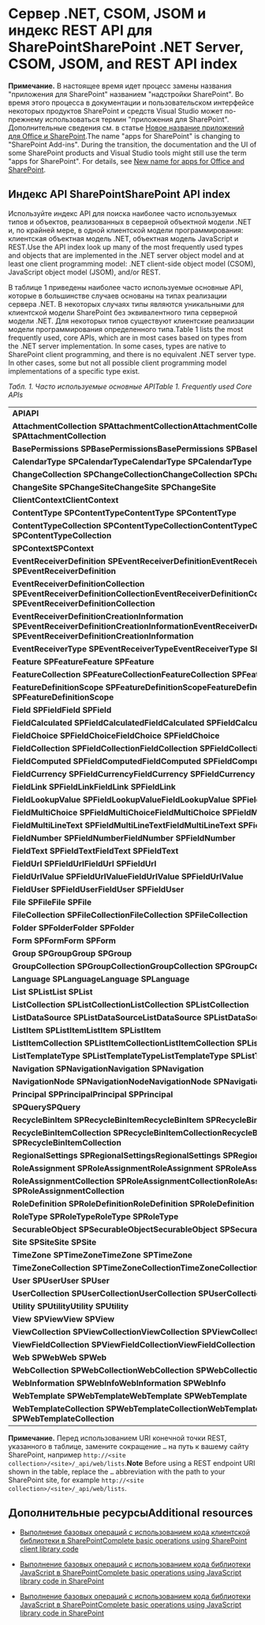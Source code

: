 
# <a name="sharepoint-net-server-csom-jsom-and-rest-api-index"></a><span data-ttu-id="93bbd-101">Сервер .NET, CSOM, JSOM и индекс REST API для SharePoint</span><span class="sxs-lookup"><span data-stu-id="93bbd-101">SharePoint .NET Server, CSOM, JSOM, and REST API index</span></span>

 

 <span data-ttu-id="93bbd-p101">**Примечание.** В настоящее время идет процесс замены названия "приложения для SharePoint" названием "надстройки SharePoint". Во время этого процесса в документации и пользовательском интерфейсе некоторых продуктов SharePoint и средств Visual Studio может по-прежнему использоваться термин "приложения для SharePoint". Дополнительные сведения см. в статье [Новое название приложений для Office и SharePoint](new-name-for-apps-for-sharepoint#bk_newname).</span><span class="sxs-lookup"><span data-stu-id="93bbd-p101">The name "apps for SharePoint" is changing to "SharePoint Add-ins". During the transition, the documentation and the UI of some SharePoint products and Visual Studio tools might still use the term "apps for SharePoint". For details, see [New name for apps for Office and SharePoint](new-name-for-apps-for-sharepoint#bk_newname).</span></span>
 


## <a name="sharepoint-api-index"></a><span data-ttu-id="93bbd-105">Индекс API SharePoint</span><span class="sxs-lookup"><span data-stu-id="93bbd-105">SharePoint API index</span></span>

<span data-ttu-id="93bbd-106">Используйте индекс API для поиска наиболее часто используемых типов и объектов, реализованных в серверной объектной модели .NET и, по крайней мере, в одной клиентской модели программирования: клиентская объектная модель .NET, объектная модель JavaScript и REST.</span><span class="sxs-lookup"><span data-stu-id="93bbd-106">Use the API index look up many of the most frequently used types and objects that are implemented in the .NET server object model and at least one client programming model: .NET client-side object model (CSOM), JavaScript object model (JSOM), and/or REST.</span></span>
 

 
<span data-ttu-id="93bbd-p102">В таблице 1 приведены наиболее часто используемые основные API, которые в большинстве случаев основаны на типах реализации сервера .NET. В некоторых случаях типы являются уникальными для клиентской модели SharePoint без эквивалентного типа серверной модели .NET. Для некоторых типов существуют клиентские реализации модели программирования определенного типа.</span><span class="sxs-lookup"><span data-stu-id="93bbd-p102">Table 1 lists the most frequently used, core APIs, which are in most cases based on types from the .NET server implementation. In some cases, types are native to SharePoint client programming, and there is no equivalent .NET server type. In other cases, some but not all possible client programming model implementations of a specific type exist.</span></span>
 

 
 <span data-ttu-id="93bbd-110">*Табл. 1. Часто используемые основные API*</span><span class="sxs-lookup"><span data-stu-id="93bbd-110">*Table 1. Frequently used Core APIs*</span></span> 
 

||||
|:-----|:-----|:-----|
|<span data-ttu-id="93bbd-111">**API**</span><span class="sxs-lookup"><span data-stu-id="93bbd-111">**API**</span></span>|<span data-ttu-id="93bbd-112">**SP.Object/Enumeration (sp.js)**</span><span class="sxs-lookup"><span data-stu-id="93bbd-112">**SP.Object/Enumeration (sp.js)**</span></span>|<span data-ttu-id="93bbd-113">**Конечная точка REST**</span><span class="sxs-lookup"><span data-stu-id="93bbd-113">**REST Endpoint**</span></span>|
|<span data-ttu-id="93bbd-114">**AttachmentCollection** **SPAttachmentCollection**</span><span class="sxs-lookup"><span data-stu-id="93bbd-114">**AttachmentCollection** **SPAttachmentCollection**</span></span>| [<span data-ttu-id="93bbd-115">SP.AttachmentCollection</span><span class="sxs-lookup"><span data-stu-id="93bbd-115">SP.AttachmentCollection</span></span>](http://msdn.microsoft.com/library/28247ba7-eeaf-e1fc-0609-fb4c39b5d53c%28Office.15%29.aspx)| `…/_api/web/lists('<list id>')/items(<item id>)/attachmentfiles`|
|<span data-ttu-id="93bbd-116">**BasePermissions** **SPBasePermissions**</span><span class="sxs-lookup"><span data-stu-id="93bbd-116">**BasePermissions** **SPBasePermissions**</span></span>| [<span data-ttu-id="93bbd-117">Объект SP.BasePermissions</span><span class="sxs-lookup"><span data-stu-id="93bbd-117">SP.BasePermissions object</span></span>](http://msdn.microsoft.com/library/40349d51-1068-08c6-8ba4-b23ee58396c4%28Office.15%29.aspx)|<span data-ttu-id="93bbd-118">Н/Д</span><span class="sxs-lookup"><span data-stu-id="93bbd-118">N/A</span></span>|
|<span data-ttu-id="93bbd-119">**CalendarType** **SPCalendarType**</span><span class="sxs-lookup"><span data-stu-id="93bbd-119">**CalendarType** **SPCalendarType**</span></span>| [<span data-ttu-id="93bbd-120">Перечисление SP.CalendarType</span><span class="sxs-lookup"><span data-stu-id="93bbd-120">SP.CalendarType enumeration</span></span>](http://msdn.microsoft.com/library/33242ef7-1300-b534-6e8e-c5df1a3df85b%28Office.15%29.aspx)|<span data-ttu-id="93bbd-121">Н/Д</span><span class="sxs-lookup"><span data-stu-id="93bbd-121">N/A</span></span>|
|<span data-ttu-id="93bbd-122">**ChangeCollection** **SPChangeCollection**</span><span class="sxs-lookup"><span data-stu-id="93bbd-122">**ChangeCollection** **SPChangeCollection**</span></span>| [<span data-ttu-id="93bbd-123">Объект SP.ChangeCollection</span><span class="sxs-lookup"><span data-stu-id="93bbd-123">SP.ChangeCollection object</span></span>](http://msdn.microsoft.com/library/528b8776-f295-77ff-5403-a3556b4f3081%28Office.15%29.aspx)| `…/_api/web/getchanges(changequery)`|
|<span data-ttu-id="93bbd-124">**ChangeSite** **SPChangeSite**</span><span class="sxs-lookup"><span data-stu-id="93bbd-124">**ChangeSite** **SPChangeSite**</span></span>| [<span data-ttu-id="93bbd-125">Перечисление SP.ChangeSite</span><span class="sxs-lookup"><span data-stu-id="93bbd-125">SP.ChangeSite enumeration</span></span>](http://msdn.microsoft.com/library/fab86803-f106-97d0-6e97-696c91f210cd%28Office.15%29.aspx)|<span data-ttu-id="93bbd-126">Н/Д</span><span class="sxs-lookup"><span data-stu-id="93bbd-126">N/A</span></span>|
|<span data-ttu-id="93bbd-127">**ClientContext**</span><span class="sxs-lookup"><span data-stu-id="93bbd-127">**ClientContext**</span></span>| [<span data-ttu-id="93bbd-128">Объект SP.ClientContext</span><span class="sxs-lookup"><span data-stu-id="93bbd-128">SP.ClientContext object</span></span>](http://msdn.microsoft.com/library/662619d3-60b9-92a8-5da7-b481c9b73c79%28Office.15%29.aspx)| `…/_api/contextinfo`|
|<span data-ttu-id="93bbd-129">**ContentType** **SPContentType**</span><span class="sxs-lookup"><span data-stu-id="93bbd-129">**ContentType** **SPContentType**</span></span>| [<span data-ttu-id="93bbd-130">Объект SP.ContentType</span><span class="sxs-lookup"><span data-stu-id="93bbd-130">SP.ContentType object</span></span>](http://msdn.microsoft.com/library/5418f5ad-8a47-3bf7-a8ac-99b10ba04294%28Office.15%29.aspx)| `…/_api/web/contenttypes('<content type id>')`|
|<span data-ttu-id="93bbd-131">**ContentTypeCollection** **SPContentTypeCollection**</span><span class="sxs-lookup"><span data-stu-id="93bbd-131">**ContentTypeCollection** **SPContentTypeCollection**</span></span>| [<span data-ttu-id="93bbd-132">Объект SP.ContentTypeCollection</span><span class="sxs-lookup"><span data-stu-id="93bbd-132">SP.ContentTypeCollection object</span></span>](http://msdn.microsoft.com/library/e89cc14d-40ea-5e7a-c3db-efe7e6697445%28Office.15%29.aspx)| `…/_api/web/contenttypes`|
|<span data-ttu-id="93bbd-133">**SPContext**</span><span class="sxs-lookup"><span data-stu-id="93bbd-133">**SPContext**</span></span>| [<span data-ttu-id="93bbd-134">Объект SP.RequestContext</span><span class="sxs-lookup"><span data-stu-id="93bbd-134">SP.RequestContext object</span></span>](http://msdn.microsoft.com/library/7bf846f5-e049-ca89-14b7-cf9fed8a82f1%28Office.15%29.aspx)|<span data-ttu-id="93bbd-135">Н/Д</span><span class="sxs-lookup"><span data-stu-id="93bbd-135">N/A</span></span>|
|<span data-ttu-id="93bbd-136">**EventReceiverDefinition** **SPEventReceiverDefinition**</span><span class="sxs-lookup"><span data-stu-id="93bbd-136">**EventReceiverDefinition** **SPEventReceiverDefinition**</span></span>| [<span data-ttu-id="93bbd-137">Объект SP.EventReceiverDefinition</span><span class="sxs-lookup"><span data-stu-id="93bbd-137">SP.EventReceiverDefinition object</span></span>](http://msdn.microsoft.com/library/7d78e562-fb0e-2e87-aa47-022aa0c5848c%28Office.15%29.aspx)| `…/_api/web/eventreceivers`|
|<span data-ttu-id="93bbd-138">**EventReceiverDefinitionCollection** **SPEventReceiverDefinitionCollection**</span><span class="sxs-lookup"><span data-stu-id="93bbd-138">**EventReceiverDefinitionCollection** **SPEventReceiverDefinitionCollection**</span></span>| [<span data-ttu-id="93bbd-139">Объект SP.EventReceiverDefinitionCollection</span><span class="sxs-lookup"><span data-stu-id="93bbd-139">SP.EventReceiverDefinitionCollection object</span></span>](http://msdn.microsoft.com/library/1a495e76-00ab-4e20-e824-c3612458448d%28Office.15%29.aspx)| `…/_api/web/eventreceivers(eventreceiverid)`|
|<span data-ttu-id="93bbd-140">**EventReceiverDefinitionCreationInformation** **SPEventReceiverDefinitionCreationInformation**</span><span class="sxs-lookup"><span data-stu-id="93bbd-140">**EventReceiverDefinitionCreationInformation** **SPEventReceiverDefinitionCreationInformation**</span></span>| [<span data-ttu-id="93bbd-141">Объект SP.EventReceiverDefinitionCreationInformation</span><span class="sxs-lookup"><span data-stu-id="93bbd-141">SP.EventReceiverDefinitionCreationInformation object</span></span>](http://msdn.microsoft.com/library/38382946-d098-b658-306f-019ee4d0e15e%28Office.15%29.aspx)|<span data-ttu-id="93bbd-142">Н/Д</span><span class="sxs-lookup"><span data-stu-id="93bbd-142">N/A</span></span>|
|<span data-ttu-id="93bbd-143">**EventReceiverType** **SPEventReceiverType**</span><span class="sxs-lookup"><span data-stu-id="93bbd-143">**EventReceiverType** **SPEventReceiverType**</span></span>| [<span data-ttu-id="93bbd-144">Перечисление SP.EventReceiverType</span><span class="sxs-lookup"><span data-stu-id="93bbd-144">SP.EventReceiverType enumeration</span></span>](http://msdn.microsoft.com/library/8b4db240-9814-052c-fb67-1e840b610969%28Office.15%29.aspx)|<span data-ttu-id="93bbd-145">Н/Д</span><span class="sxs-lookup"><span data-stu-id="93bbd-145">N/A</span></span>|
|<span data-ttu-id="93bbd-146">**Feature** **SPFeature**</span><span class="sxs-lookup"><span data-stu-id="93bbd-146">**Feature** **SPFeature**</span></span>| [<span data-ttu-id="93bbd-147">Объект SP.Feature</span><span class="sxs-lookup"><span data-stu-id="93bbd-147">SP.Feature object</span></span>](http://msdn.microsoft.com/library/e998df87-9250-17d1-737d-a37092f36ec8%28Office.15%29.aspx)| `…/_api/web/features(featureid)`|
|<span data-ttu-id="93bbd-148">**FeatureCollection** **SPFeatureCollection**</span><span class="sxs-lookup"><span data-stu-id="93bbd-148">**FeatureCollection** **SPFeatureCollection**</span></span>| [<span data-ttu-id="93bbd-149">Объект SP.FeatureCollection</span><span class="sxs-lookup"><span data-stu-id="93bbd-149">SP.FeatureCollection object</span></span>](http://msdn.microsoft.com/library/ab02330d-3102-8342-5641-a9a4f6a48772%28Office.15%29.aspx)| `…/_api/web/features`|
|<span data-ttu-id="93bbd-150">**FeatureDefinitionScope** **SPFeatureDefinitionScope**</span><span class="sxs-lookup"><span data-stu-id="93bbd-150">**FeatureDefinitionScope** **SPFeatureDefinitionScope**</span></span>| [<span data-ttu-id="93bbd-151">Перечисление SP.FeatureDefinitionScope</span><span class="sxs-lookup"><span data-stu-id="93bbd-151">SP.FeatureDefinitionScope enumeration</span></span>](http://msdn.microsoft.com/library/574f7613-5707-d0ad-dc72-02d639a299ff%28Office.15%29.aspx)|<span data-ttu-id="93bbd-152">Н/Д</span><span class="sxs-lookup"><span data-stu-id="93bbd-152">N/A</span></span>|
|<span data-ttu-id="93bbd-153">**Field** **SPField**</span><span class="sxs-lookup"><span data-stu-id="93bbd-153">**Field** **SPField**</span></span>| [<span data-ttu-id="93bbd-154">Объект SP.Field</span><span class="sxs-lookup"><span data-stu-id="93bbd-154">SP.Field object</span></span>](http://msdn.microsoft.com/library/d1e50cda-8d5e-47aa-8c78-23b1707dca04%28Office.15%29.aspx)| [<span data-ttu-id="93bbd-155">…/_api/web/fields('<field id>')</span><span class="sxs-lookup"><span data-stu-id="93bbd-155">…/_api/web/fields('<field id>')</span></span>](http://msdn.microsoft.com/library/fields-rest-api-reference%28Office.15%29.aspx#bk_Field)|
|<span data-ttu-id="93bbd-156">**FieldCalculated** **SPFieldCalculated**</span><span class="sxs-lookup"><span data-stu-id="93bbd-156">**FieldCalculated** **SPFieldCalculated**</span></span>| [<span data-ttu-id="93bbd-157">Объект SP.FieldCalculated</span><span class="sxs-lookup"><span data-stu-id="93bbd-157">SP.FieldCalculated object</span></span>](http://msdn.microsoft.com/library/40a5b764-f1be-482b-7779-88e9bbb3f70a%28Office.15%29.aspx)| [<span data-ttu-id="93bbd-158">…/_api/web/fields('<field id>')</span><span class="sxs-lookup"><span data-stu-id="93bbd-158">…/_api/web/fields('<field id>')</span></span>](http://msdn.microsoft.com/library/fields-rest-api-reference%28Office.15%29.aspx#bk_FieldCalculated)|
|<span data-ttu-id="93bbd-159">**FieldChoice** **SPFieldChoice**</span><span class="sxs-lookup"><span data-stu-id="93bbd-159">**FieldChoice** **SPFieldChoice**</span></span>| [<span data-ttu-id="93bbd-160">Объект SP.FieldChoice</span><span class="sxs-lookup"><span data-stu-id="93bbd-160">SP.FieldChoice object</span></span>](http://msdn.microsoft.com/library/4521054f-8b98-892a-1e4f-016684e2872f%28Office.15%29.aspx)| [<span data-ttu-id="93bbd-161">…/_api/web/fields('<field id>')</span><span class="sxs-lookup"><span data-stu-id="93bbd-161">…/_api/web/fields('<field id>')</span></span>](http://msdn.microsoft.com/library/fields-rest-api-reference%28Office.15%29.aspx#bk_FieldMultiChoice)|
|<span data-ttu-id="93bbd-162">**FieldCollection** **SPFieldCollection**</span><span class="sxs-lookup"><span data-stu-id="93bbd-162">**FieldCollection** **SPFieldCollection**</span></span>| [<span data-ttu-id="93bbd-163">Объект SP.FieldCollection</span><span class="sxs-lookup"><span data-stu-id="93bbd-163">SP.FieldCollection object</span></span>](http://msdn.microsoft.com/library/db532e07-a4e8-d2f8-4ac8-c14de4adc761%28Office.15%29.aspx)| [<span data-ttu-id="93bbd-164">…/_api/web/fields</span><span class="sxs-lookup"><span data-stu-id="93bbd-164">…/_api/web/fields('')</span></span>](http://msdn.microsoft.com/library/fields-rest-api-reference%28Office.15%29.aspx#bk_FieldCollection)|
|<span data-ttu-id="93bbd-165">**FieldComputed** **SPFieldComputed**</span><span class="sxs-lookup"><span data-stu-id="93bbd-165">**FieldComputed** **SPFieldComputed**</span></span>| [<span data-ttu-id="93bbd-166">Объект SP.FieldComputed</span><span class="sxs-lookup"><span data-stu-id="93bbd-166">SP.FieldComputed object</span></span>](http://msdn.microsoft.com/library/c00fcb21-1aab-6aff-cc9c-a7b1c9cd70f6%28Office.15%29.aspx)| [<span data-ttu-id="93bbd-167">…/_api/web/fields('<field id>')</span><span class="sxs-lookup"><span data-stu-id="93bbd-167">…/_api/web/fields('<field id>')</span></span>](http://msdn.microsoft.com/library/fields-rest-api-reference%28Office.15%29.aspx#bk_FieldComputed)|
|<span data-ttu-id="93bbd-168">**FieldCurrency** **SPFieldCurrency**</span><span class="sxs-lookup"><span data-stu-id="93bbd-168">**FieldCurrency** **SPFieldCurrency**</span></span>| [<span data-ttu-id="93bbd-169">Объект SP.FieldCurrency</span><span class="sxs-lookup"><span data-stu-id="93bbd-169">SP.FieldCurrency object</span></span>](http://msdn.microsoft.com/library/aef1c982-fb34-3c5c-a6dc-659fd16b32e7%28Office.15%29.aspx)| [<span data-ttu-id="93bbd-170">…/_api/web/fields('<field id>')</span><span class="sxs-lookup"><span data-stu-id="93bbd-170">…/_api/web/fields('<field id>')</span></span>](http://msdn.microsoft.com/library/fields-rest-api-reference%28Office.15%29.aspx#bk_FieldNumber)|
|<span data-ttu-id="93bbd-171">**FieldLink** **SPFieldLink**</span><span class="sxs-lookup"><span data-stu-id="93bbd-171">**FieldLink** **SPFieldLink**</span></span>| [<span data-ttu-id="93bbd-172">Объект SP.FieldLink</span><span class="sxs-lookup"><span data-stu-id="93bbd-172">SP.FieldLink object</span></span>](http://msdn.microsoft.com/library/5dc71a19-3260-20fa-73ed-3de3cde37825%28Office.15%29.aspx)| `…/_api/web/contenttypes('<content type id>')/fieldlinks('<field link id>')`|
|<span data-ttu-id="93bbd-173">**FieldLookupValue** **SPFieldLookupValue**</span><span class="sxs-lookup"><span data-stu-id="93bbd-173">**FieldLookupValue** **SPFieldLookupValue**</span></span>| [<span data-ttu-id="93bbd-174">Объект SP.FieldLookup</span><span class="sxs-lookup"><span data-stu-id="93bbd-174">SP.FieldLookup object</span></span>](http://msdn.microsoft.com/library/275b256e-1192-75f5-b604-ec002448be02%28Office.15%29.aspx)|<span data-ttu-id="93bbd-175">Н/Д</span><span class="sxs-lookup"><span data-stu-id="93bbd-175">N/A</span></span>|
|<span data-ttu-id="93bbd-176">**FieldMultiChoice** **SPFieldMultiChoice**</span><span class="sxs-lookup"><span data-stu-id="93bbd-176">**FieldMultiChoice** **SPFieldMultiChoice**</span></span>| [<span data-ttu-id="93bbd-177">Объект SP.FieldMultiChoice</span><span class="sxs-lookup"><span data-stu-id="93bbd-177">SP.FieldMultiChoice object</span></span>](http://msdn.microsoft.com/library/a9546014-715a-ed57-993f-bbe237f92880%28Office.15%29.aspx)| [<span data-ttu-id="93bbd-178">…/_api/web/fields('<field id>')</span><span class="sxs-lookup"><span data-stu-id="93bbd-178">…/_api/web/fields('<field id>')</span></span>](http://msdn.microsoft.com/library/fields-rest-api-reference%28Office.15%29.aspx#bk_FieldMultiChoice)|
|<span data-ttu-id="93bbd-179">**FieldMultiLineText** **SPFieldMultiLineText**</span><span class="sxs-lookup"><span data-stu-id="93bbd-179">**FieldMultiLineText** **SPFieldMultiLineText**</span></span>| [<span data-ttu-id="93bbd-180">Объект SP.FieldMultiLineText</span><span class="sxs-lookup"><span data-stu-id="93bbd-180">SP.FieldMultiLineText object</span></span>](http://msdn.microsoft.com/library/52d130f2-6858-3aa1-88ce-d5b73eccd150%28Office.15%29.aspx)| [<span data-ttu-id="93bbd-181">…/_api/web/fields('<field id>')</span><span class="sxs-lookup"><span data-stu-id="93bbd-181">…/_api/web/fields('<field id>')</span></span>](http://msdn.microsoft.com/library/fields-rest-api-reference%28Office.15%29.aspx#bk_FieldMultiLineText)|
|<span data-ttu-id="93bbd-182">**FieldNumber** **SPFieldNumber**</span><span class="sxs-lookup"><span data-stu-id="93bbd-182">**FieldNumber** **SPFieldNumber**</span></span>| [<span data-ttu-id="93bbd-183">Объект SP.FieldNumber</span><span class="sxs-lookup"><span data-stu-id="93bbd-183">SP.FieldNumber object</span></span>](http://msdn.microsoft.com/library/1c3d179f-21a7-66cc-ea16-3341ea50f395%28Office.15%29.aspx)| [<span data-ttu-id="93bbd-184">…/_api/web/fields('<field id>')</span><span class="sxs-lookup"><span data-stu-id="93bbd-184">…/_api/web/fields('<field id>')</span></span>](http://msdn.microsoft.com/library/fields-rest-api-reference%28Office.15%29.aspx#bk_FieldNumber)|
|<span data-ttu-id="93bbd-185">**FieldText** **SPFieldText**</span><span class="sxs-lookup"><span data-stu-id="93bbd-185">**FieldText** **SPFieldText**</span></span>| [<span data-ttu-id="93bbd-186">Объект SP.FieldText</span><span class="sxs-lookup"><span data-stu-id="93bbd-186">SP.FieldText object</span></span>](http://msdn.microsoft.com/library/ba9a623c-b387-862d-eb1b-eb9d7fd9e04e%28Office.15%29.aspx)| [<span data-ttu-id="93bbd-187">…/_api/web/fields('<field id>')</span><span class="sxs-lookup"><span data-stu-id="93bbd-187">…/_api/web/fields('<field id>')</span></span>](http://msdn.microsoft.com/library/fields-rest-api-reference%28Office.15%29.aspx#bk_FieldText)|
|<span data-ttu-id="93bbd-188">**FieldUrl** **SPFieldUrl**</span><span class="sxs-lookup"><span data-stu-id="93bbd-188">**FieldUrl** **SPFieldUrl**</span></span>| [<span data-ttu-id="93bbd-189">Объект SP.FieldUrl</span><span class="sxs-lookup"><span data-stu-id="93bbd-189">SP.FieldUrl object</span></span>](http://msdn.microsoft.com/library/4eeff596-fa18-d21e-8cc0-fd8463fb5351%28Office.15%29.aspx)| [<span data-ttu-id="93bbd-190">…/_api/web/fields('<field id>')</span><span class="sxs-lookup"><span data-stu-id="93bbd-190">…/_api/web/fields('<field id>')</span></span>](http://msdn.microsoft.com/library/fields-rest-api-reference%28Office.15%29.aspx#bk_FieldUrl)|
|<span data-ttu-id="93bbd-191">**FieldUrlValue** **SPFieldUrlValue**</span><span class="sxs-lookup"><span data-stu-id="93bbd-191">**FieldUrlValue** **SPFieldUrlValue**</span></span>| [<span data-ttu-id="93bbd-192">Объект SP.FieldUrlValue</span><span class="sxs-lookup"><span data-stu-id="93bbd-192">SP.FieldUrlValue object</span></span>](http://msdn.microsoft.com/library/3866f4a6-8fda-586a-ecdc-0c7e7d7ad44b%28Office.15%29.aspx)|<span data-ttu-id="93bbd-193">Н/Д</span><span class="sxs-lookup"><span data-stu-id="93bbd-193">N/A</span></span>|
|<span data-ttu-id="93bbd-194">**FieldUser** **SPFieldUser**</span><span class="sxs-lookup"><span data-stu-id="93bbd-194">**FieldUser** **SPFieldUser**</span></span>| [<span data-ttu-id="93bbd-195">Объект SP.FieldUser</span><span class="sxs-lookup"><span data-stu-id="93bbd-195">SP.FieldUser object</span></span>](http://msdn.microsoft.com/library/9058425f-b35a-b8a3-d5d1-b2abdbf08576%28Office.15%29.aspx)| [<span data-ttu-id="93bbd-196">…/_api/web/fields('<field id>')</span><span class="sxs-lookup"><span data-stu-id="93bbd-196">…/_api/web/fields('<field id>')</span></span>](http://msdn.microsoft.com/library/fields-rest-api-reference%28Office.15%29.aspx#bk_FieldLookup)|
|<span data-ttu-id="93bbd-197">**File** **SPFile**</span><span class="sxs-lookup"><span data-stu-id="93bbd-197">**File** **SPFile**</span></span>| [<span data-ttu-id="93bbd-198">Объект SP.File</span><span class="sxs-lookup"><span data-stu-id="93bbd-198">SP.File object</span></span>](http://msdn.microsoft.com/library/860609d0-d317-41ca-9164-159e522d07cb%28Office.15%29.aspx)| [<span data-ttu-id="93bbd-199">…/_api/web/getfilebyserverrelativeurl('/<folder name>/<file name>')</span><span class="sxs-lookup"><span data-stu-id="93bbd-199">…/_api/web/getfilebyserverrelativeurl('/<folder name>/<file name>')</span></span>](http://msdn.microsoft.com/library/files-and-folders-rest-api-reference%28Office.15%29.aspx#bk_File)|
|<span data-ttu-id="93bbd-200">**FileCollection** **SPFileCollection**</span><span class="sxs-lookup"><span data-stu-id="93bbd-200">**FileCollection** **SPFileCollection**</span></span>| [<span data-ttu-id="93bbd-201">Объект SP.FieldCollection</span><span class="sxs-lookup"><span data-stu-id="93bbd-201">SP.FieldCollection object</span></span>](http://msdn.microsoft.com/library/db532e07-a4e8-d2f8-4ac8-c14de4adc761%28Office.15%29.aspx)| [<span data-ttu-id="93bbd-202">…/_api/web/getfolderbyserverrelativeurl('/<folder name>')/files</span><span class="sxs-lookup"><span data-stu-id="93bbd-202">…/_api/web/getfolderbyserverrelativeurl('/<folder name>')/files</span></span>](http://msdn.microsoft.com/library/files-and-folders-rest-api-reference%28Office.15%29.aspx#bk_FileCollection)|
|<span data-ttu-id="93bbd-203">**Folder** **SPFolder**</span><span class="sxs-lookup"><span data-stu-id="93bbd-203">**Folder** **SPFolder**</span></span>| [<span data-ttu-id="93bbd-204">Объект SP.Folder</span><span class="sxs-lookup"><span data-stu-id="93bbd-204">SP.Folder object</span></span>](http://msdn.microsoft.com/library/60117e9d-6e9c-8aa9-be9f-a287bc1f547f%28Office.15%29.aspx)| [<span data-ttu-id="93bbd-205">…/_api/web/getfolderbyserverrelativeurl('/<folder name>')</span><span class="sxs-lookup"><span data-stu-id="93bbd-205">…/_api/web/getfolderbyserverrelativeurl('/<folder name>')</span></span>](http://msdn.microsoft.com/library/files-and-folders-rest-api-reference%28Office.15%29.aspx#bk_Folder)|
|<span data-ttu-id="93bbd-206">**Form** **SPForm**</span><span class="sxs-lookup"><span data-stu-id="93bbd-206">**Form** **SPForm**</span></span>| [<span data-ttu-id="93bbd-207">Объект SP.Form</span><span class="sxs-lookup"><span data-stu-id="93bbd-207">SP.Form object</span></span>](http://msdn.microsoft.com/library/8d5429c4-c218-a17e-51ee-1d34914d5550%28Office.15%29.aspx)| `…/_api/web/lists(guid'<list id>')/forms('<form id>')`|
|<span data-ttu-id="93bbd-208">**Group** **SPGroup**</span><span class="sxs-lookup"><span data-stu-id="93bbd-208">**Group** **SPGroup**</span></span>| [<span data-ttu-id="93bbd-209">Объект SP.Group</span><span class="sxs-lookup"><span data-stu-id="93bbd-209">SP.Group object</span></span>](http://msdn.microsoft.com/library/763a2172-1d66-cf41-4121-d26902e6f42a%28Office.15%29.aspx)| <span data-ttu-id="93bbd-210">[…/_api/web/sitegroups(<group id>)](http://msdn.microsoft.com/library/users-groups-and-roles-rest-api-reference%28Office.15%29.aspx#bk_Group)</span><span class="sxs-lookup"><span data-stu-id="93bbd-210">…/_api/web/sitegroups</span></span>|
|<span data-ttu-id="93bbd-211">**GroupCollection** **SPGroupCollection**</span><span class="sxs-lookup"><span data-stu-id="93bbd-211">**GroupCollection** **SPGroupCollection**</span></span>| [<span data-ttu-id="93bbd-212">Объект SP.GroupCollection</span><span class="sxs-lookup"><span data-stu-id="93bbd-212">SP.GroupCollection object</span></span>](http://msdn.microsoft.com/library/c20fa978-7e6c-e9f6-b169-852872b982e6%28Office.15%29.aspx)| [<span data-ttu-id="93bbd-213">…/_api/web/sitegroups</span><span class="sxs-lookup"><span data-stu-id="93bbd-213">…/_api/web/sitegroups</span></span>](http://msdn.microsoft.com/library/users-groups-and-roles-rest-api-reference%28Office.15%29.aspx#bk_GroupCollection)|
|<span data-ttu-id="93bbd-214">**Language** **SPLanguage**</span><span class="sxs-lookup"><span data-stu-id="93bbd-214">**Language** **SPLanguage**</span></span>| [<span data-ttu-id="93bbd-215">Объект SP.Language</span><span class="sxs-lookup"><span data-stu-id="93bbd-215">SP.Language object</span></span>](http://msdn.microsoft.com/library/072936e7-a23f-f4ea-9c6d-c484b3ba1d25%28Office.15%29.aspx)|<span data-ttu-id="93bbd-216">Н/Д</span><span class="sxs-lookup"><span data-stu-id="93bbd-216">N/A</span></span>|
|<span data-ttu-id="93bbd-217">**List** **SPList**</span><span class="sxs-lookup"><span data-stu-id="93bbd-217">**List** **SPList**</span></span>| [<span data-ttu-id="93bbd-218">Объект SP.List</span><span class="sxs-lookup"><span data-stu-id="93bbd-218">SP.List object</span></span>](http://msdn.microsoft.com/library/6d4b1a5d-0600-87d3-757d-360679d937dc%28Office.15%29.aspx)| [<span data-ttu-id="93bbd-219">…/_api/web/lists(guid'<list id>')</span><span class="sxs-lookup"><span data-stu-id="93bbd-219">…/_api/web/lists(guid'<list id>')</span></span>](http://msdn.microsoft.com/library/lists-and-list-items-rest-api-reference%28Office.15%29.aspx#bk_List)|
|<span data-ttu-id="93bbd-220">**ListCollection** **SPListCollection**</span><span class="sxs-lookup"><span data-stu-id="93bbd-220">**ListCollection** **SPListCollection**</span></span>| [<span data-ttu-id="93bbd-221">Объект SP.ListCollection</span><span class="sxs-lookup"><span data-stu-id="93bbd-221">SP.ListCollection object</span></span>](http://msdn.microsoft.com/library/abc4fe81-3b0f-dffb-dba5-638c3f58268a%28Office.15%29.aspx)| [<span data-ttu-id="93bbd-222">…/_api/web/lists</span><span class="sxs-lookup"><span data-stu-id="93bbd-222">…/_api/web/lists</span></span>](http://msdn.microsoft.com/library/lists-and-list-items-rest-api-reference%28Office.15%29.aspx#bk_ListCollection)|
|<span data-ttu-id="93bbd-223">**ListDataSource** **SPListDataSource**</span><span class="sxs-lookup"><span data-stu-id="93bbd-223">**ListDataSource** **SPListDataSource**</span></span>| [<span data-ttu-id="93bbd-224">Объект SP.ListDataSource</span><span class="sxs-lookup"><span data-stu-id="93bbd-224">SP.ListDataSource object</span></span>](http://msdn.microsoft.com/library/099059ae-2261-e3f5-d8f2-7dbcbadeff21%28Office.15%29.aspx)|<span data-ttu-id="93bbd-225">Н/Д</span><span class="sxs-lookup"><span data-stu-id="93bbd-225">N/A</span></span>|
|<span data-ttu-id="93bbd-226">**ListItem** **SPListItem**</span><span class="sxs-lookup"><span data-stu-id="93bbd-226">**ListItem** **SPListItem**</span></span>| [<span data-ttu-id="93bbd-227">Объект SP.ListItem</span><span class="sxs-lookup"><span data-stu-id="93bbd-227">SP.ListItem object</span></span>](http://msdn.microsoft.com/library/3ea127c9-6cba-fe11-2193-ff2dc5c02fbf%28Office.15%29.aspx)| <span data-ttu-id="93bbd-228">[…/_api/web/lists(guid'<list id>')/items(<item id>)](http://msdn.microsoft.com/library/lists-and-list-items-rest-api-reference%28Office.15%29.aspx#bk_ListItem)</span><span class="sxs-lookup"><span data-stu-id="93bbd-228">…/_api/web/lists(guid'')/items</span></span>|
|<span data-ttu-id="93bbd-229">**ListItemCollection** **SPListItemCollection**</span><span class="sxs-lookup"><span data-stu-id="93bbd-229">**ListItemCollection** **SPListItemCollection**</span></span>| [<span data-ttu-id="93bbd-230">Объект SP.ListItemCollection</span><span class="sxs-lookup"><span data-stu-id="93bbd-230">SP.ListItemCollection object</span></span>](http://msdn.microsoft.com/library/05107bcd-32d5-b2a5-05d2-12152441c1fc%28Office.15%29.aspx)| [<span data-ttu-id="93bbd-231">…/_api/web/lists(guid'<list id>')/items</span><span class="sxs-lookup"><span data-stu-id="93bbd-231">…/_api/web/lists(guid'<list id>')/items</span></span>](http://msdn.microsoft.com/library/lists-and-list-items-rest-api-reference%28Office.15%29.aspx#bk_ListItemCollection)|
|<span data-ttu-id="93bbd-232">**ListTemplateType** **SPListTemplateType**</span><span class="sxs-lookup"><span data-stu-id="93bbd-232">**ListTemplateType** **SPListTemplateType**</span></span>| [<span data-ttu-id="93bbd-233">Объект SP.ListTemplateType</span><span class="sxs-lookup"><span data-stu-id="93bbd-233">SP.ListTemplateType enumeration</span></span>](http://msdn.microsoft.com/library/1ccbd999-9415-8449-6b38-aadb9549f384%28Office.15%29.aspx)|<span data-ttu-id="93bbd-234">Н/Д</span><span class="sxs-lookup"><span data-stu-id="93bbd-234">N/A</span></span>|
|<span data-ttu-id="93bbd-235">**Navigation** **SPNavigation**</span><span class="sxs-lookup"><span data-stu-id="93bbd-235">**Navigation** **SPNavigation**</span></span>| [<span data-ttu-id="93bbd-236">Объект SP.Navigation</span><span class="sxs-lookup"><span data-stu-id="93bbd-236">SP.Navigation object</span></span>](http://msdn.microsoft.com/library/22777706-0bf1-ae70-0d99-529e643a2f31%28Office.15%29.aspx)| `…/_api/web/navigation`|
|<span data-ttu-id="93bbd-237">**NavigationNode** **SPNavigationNode**</span><span class="sxs-lookup"><span data-stu-id="93bbd-237">**NavigationNode** **SPNavigationNode**</span></span>| [<span data-ttu-id="93bbd-238">Объект SP.NavigationNode</span><span class="sxs-lookup"><span data-stu-id="93bbd-238">SP.NavigationNode object</span></span>](http://msdn.microsoft.com/library/ec8a4fe0-6996-dba3-f565-4333c5046311%28Office.15%29.aspx)|<span data-ttu-id="93bbd-239">Н/Д</span><span class="sxs-lookup"><span data-stu-id="93bbd-239">N/A</span></span>|
|<span data-ttu-id="93bbd-240">**Principal** **SPPrincipal**</span><span class="sxs-lookup"><span data-stu-id="93bbd-240">**Principal** **SPPrincipal**</span></span>| [<span data-ttu-id="93bbd-241">Объект SP.Principal</span><span class="sxs-lookup"><span data-stu-id="93bbd-241">SP.Principal object</span></span>](http://msdn.microsoft.com/library/2d89b994-f692-7b2c-0cd0-be586586d70a%28Office.15%29.aspx)|<span data-ttu-id="93bbd-242">Н/Д</span><span class="sxs-lookup"><span data-stu-id="93bbd-242">N/A</span></span>|
|<span data-ttu-id="93bbd-243">**SPQuery**</span><span class="sxs-lookup"><span data-stu-id="93bbd-243">**SPQuery**</span></span>||<span data-ttu-id="93bbd-244">Н/Д</span><span class="sxs-lookup"><span data-stu-id="93bbd-244">N/A</span></span>|
|<span data-ttu-id="93bbd-245">**RecycleBinItem** **SPRecycleBinItem**</span><span class="sxs-lookup"><span data-stu-id="93bbd-245">**RecycleBinItem** **SPRecycleBinItem**</span></span>| [<span data-ttu-id="93bbd-246">Объект SP.RecycleBinItem</span><span class="sxs-lookup"><span data-stu-id="93bbd-246">SP.RecycleBinItem object</span></span>](http://msdn.microsoft.com/library/4109c8f7-2dbe-95db-a0b2-064da24f4ed9%28Office.15%29.aspx)| `…/_api/web/RecycleBin(recyclebinitemid)`|
|<span data-ttu-id="93bbd-247">**RecycleBinItemCollection** **SPRecycleBinItemCollection**</span><span class="sxs-lookup"><span data-stu-id="93bbd-247">**RecycleBinItemCollection** **SPRecycleBinItemCollection**</span></span>| [<span data-ttu-id="93bbd-248">Объект SP.RecycleBinItemCollection</span><span class="sxs-lookup"><span data-stu-id="93bbd-248">SP.RecycleBinItemCollection object</span></span>](http://msdn.microsoft.com/library/e182d87a-b0be-dc3e-ba9e-69f9148e9366%28Office.15%29.aspx)| `…/_api/web/RecycleBin`|
|<span data-ttu-id="93bbd-249">**RegionalSettings** **SPRegionalSettings**</span><span class="sxs-lookup"><span data-stu-id="93bbd-249">**RegionalSettings** **SPRegionalSettings**</span></span>| [<span data-ttu-id="93bbd-250">Объект SP.RegionalSettings</span><span class="sxs-lookup"><span data-stu-id="93bbd-250">SP.RegionalSettings object</span></span>](http://msdn.microsoft.com/library/fcf7b8c8-c595-8646-6d60-7ae27084848d%28Office.15%29.aspx)| `…/_api/web/RegionalSettings`|
|<span data-ttu-id="93bbd-251">**RoleAssignment** **SPRoleAssignment**</span><span class="sxs-lookup"><span data-stu-id="93bbd-251">**RoleAssignment** **SPRoleAssignment**</span></span>| [<span data-ttu-id="93bbd-252">Объект SP.RoleAssignment</span><span class="sxs-lookup"><span data-stu-id="93bbd-252">SP.RoleAssignment object</span></span>](http://msdn.microsoft.com/library/5dd76bb3-c0a0-a3b8-8263-723fe3d542f8%28Office.15%29.aspx)| <span data-ttu-id="93bbd-253">[…/_api/web/roleassignments(<principal id>)](http://msdn.microsoft.com/library/users-groups-and-roles-rest-api-reference%28Office.15%29.aspx#bk_RoleAssignment)</span><span class="sxs-lookup"><span data-stu-id="93bbd-253">…/_api/web/roleassignments</span></span>|
|<span data-ttu-id="93bbd-254">**RoleAssignmentCollection** **SPRoleAssignmentCollection**</span><span class="sxs-lookup"><span data-stu-id="93bbd-254">**RoleAssignmentCollection** **SPRoleAssignmentCollection**</span></span>| [<span data-ttu-id="93bbd-255">Объект SP.RoleAssignmentCollection</span><span class="sxs-lookup"><span data-stu-id="93bbd-255">SP.RoleAssignmentCollection object</span></span>](http://msdn.microsoft.com/library/ec84c668-9eca-45e8-40ae-8d9ac283d3b1%28Office.15%29.aspx)| [<span data-ttu-id="93bbd-256">…/_api/web/roleassignments</span><span class="sxs-lookup"><span data-stu-id="93bbd-256">…/_api/web/roleassignments</span></span>](http://msdn.microsoft.com/library/users-groups-and-roles-rest-api-reference%28Office.15%29.aspx#bk_RoleAssignmentCollection)|
|<span data-ttu-id="93bbd-257">**RoleDefinition** **SPRoleDefinition**</span><span class="sxs-lookup"><span data-stu-id="93bbd-257">**RoleDefinition** **SPRoleDefinition**</span></span>| [<span data-ttu-id="93bbd-258">Объект SP.RoleDefinition</span><span class="sxs-lookup"><span data-stu-id="93bbd-258">SP.RoleDefinition object</span></span>](http://msdn.microsoft.com/library/a7871c97-07d9-b63f-bdb8-6812adb82be8%28Office.15%29.aspx)| [<span data-ttu-id="93bbd-259">…/_api/web/roledefinitions(<role definition id>)</span><span class="sxs-lookup"><span data-stu-id="93bbd-259">…/_api/web/roledefinitions(<role definition id>)</span></span>](http://msdn.microsoft.com/library/users-groups-and-roles-rest-api-reference%28Office.15%29.aspx#bk_RoleDefinition)|
|<span data-ttu-id="93bbd-260">**RoleType** **SPRoleType**</span><span class="sxs-lookup"><span data-stu-id="93bbd-260">**RoleType** **SPRoleType**</span></span>| [<span data-ttu-id="93bbd-261">Перечисление SP.RoleType</span><span class="sxs-lookup"><span data-stu-id="93bbd-261">SP.RoleType enumeration</span></span>](http://msdn.microsoft.com/library/c2c0149f-6b90-9cd5-73d8-5ee3ab9c2ca9%28Office.15%29.aspx)|<span data-ttu-id="93bbd-262">Н/Д</span><span class="sxs-lookup"><span data-stu-id="93bbd-262">N/A</span></span>|
|<span data-ttu-id="93bbd-263">**SecurableObject** **SPSecurableObject**</span><span class="sxs-lookup"><span data-stu-id="93bbd-263">**SecurableObject** **SPSecurableObject**</span></span>| [<span data-ttu-id="93bbd-264">Объект SP.SecurableObject</span><span class="sxs-lookup"><span data-stu-id="93bbd-264">SP.SecurableObject object</span></span>](http://msdn.microsoft.com/library/6b9c310e-2a80-9bff-540b-28d54b37c841%28Office.15%29.aspx)|<span data-ttu-id="93bbd-265">Н/Д</span><span class="sxs-lookup"><span data-stu-id="93bbd-265">N/A</span></span>|
|<span data-ttu-id="93bbd-266">**Site** **SPSite**</span><span class="sxs-lookup"><span data-stu-id="93bbd-266">**Site** **SPSite**</span></span>| [<span data-ttu-id="93bbd-267">Объект SP.Site</span><span class="sxs-lookup"><span data-stu-id="93bbd-267">SP.Site object</span></span>](http://msdn.microsoft.com/library/d3169eb6-882f-180a-2159-34301f66746a%28Office.15%29.aspx)| `…/_api/site`|
|<span data-ttu-id="93bbd-268">**TimeZone** **SPTimeZone**</span><span class="sxs-lookup"><span data-stu-id="93bbd-268">**TimeZone** **SPTimeZone**</span></span>| [<span data-ttu-id="93bbd-269">Объект SP.TimeZone</span><span class="sxs-lookup"><span data-stu-id="93bbd-269">SP.TimeZone object</span></span>](http://msdn.microsoft.com/library/5bef51e2-c86c-1821-0462-0749e77f9be3%28Office.15%29.aspx)| `…/_api/web/RegionalSettings/TimeZones(timzoneid)`|
|<span data-ttu-id="93bbd-270">**TimeZoneCollection** **SPTimeZoneCollection**</span><span class="sxs-lookup"><span data-stu-id="93bbd-270">**TimeZoneCollection** **SPTimeZoneCollection**</span></span>| [<span data-ttu-id="93bbd-271">Объект SP.TimeZoneCollection</span><span class="sxs-lookup"><span data-stu-id="93bbd-271">SP.TimeZoneCollection object</span></span>](http://msdn.microsoft.com/library/95b45caa-c88f-2f53-c99e-738859d7bb93%28Office.15%29.aspx)| `…/_api/web/RegionalSettings/TimeZones`|
|<span data-ttu-id="93bbd-272">**User** **SPUser**</span><span class="sxs-lookup"><span data-stu-id="93bbd-272">**User** **SPUser**</span></span>| [<span data-ttu-id="93bbd-273">Объект SP.User</span><span class="sxs-lookup"><span data-stu-id="93bbd-273">SP.User object</span></span>](http://msdn.microsoft.com/library/d36be210-3c1d-c589-e703-1ad66156dc18%28Office.15%29.aspx)| [<span data-ttu-id="93bbd-274">…/_api/web/siteusers(@v)?@v='<login name>'</span><span class="sxs-lookup"><span data-stu-id="93bbd-274">…/_api/web/siteusers(@v)?@v='<login name>'</span></span>](http://msdn.microsoft.com/library/users-groups-and-roles-rest-api-reference%28Office.15%29.aspx#bk_User)|
|<span data-ttu-id="93bbd-275">**UserCollection** **SPUserCollection**</span><span class="sxs-lookup"><span data-stu-id="93bbd-275">**UserCollection** **SPUserCollection**</span></span>| [<span data-ttu-id="93bbd-276">Объект SP.UserCollection</span><span class="sxs-lookup"><span data-stu-id="93bbd-276">SP.UserCollection object</span></span>](http://msdn.microsoft.com/library/1bb7bd28-4f19-a8a7-762f-3887c2b8ef7d%28Office.15%29.aspx)| [<span data-ttu-id="93bbd-277">…/_api/web/sitegroups(<group id>)/users</span><span class="sxs-lookup"><span data-stu-id="93bbd-277">…/_api/web/sitegroups(<group id>)/users</span></span>](http://msdn.microsoft.com/library/users-groups-and-roles-rest-api-reference%28Office.15%29.aspx#bk_UserCollection)|
|<span data-ttu-id="93bbd-278">**Utility** **SPUtility**</span><span class="sxs-lookup"><span data-stu-id="93bbd-278">**Utility** **SPUtility**</span></span>| [<span data-ttu-id="93bbd-279">Объект SP.Utilities.Utility (sp.js)</span><span class="sxs-lookup"><span data-stu-id="93bbd-279">SP.Utilities.Utility object (sp.js)</span></span>](http://msdn.microsoft.com/library/57148667-64ff-7fed-8665-03226e70a96b%28Office.15%29.aspx)|<span data-ttu-id="93bbd-280">Н/Д</span><span class="sxs-lookup"><span data-stu-id="93bbd-280">N/A</span></span>|
|<span data-ttu-id="93bbd-281">**View** **SPView**</span><span class="sxs-lookup"><span data-stu-id="93bbd-281">**View** **SPView**</span></span>| [<span data-ttu-id="93bbd-282">Объект SP.View (sp.js)</span><span class="sxs-lookup"><span data-stu-id="93bbd-282">SP.View object (sp.js)</span></span>](http://msdn.microsoft.com/library/7b97ecb8-47cc-5c76-231f-81fa4ccae30a%28Office.15%29.aspx)| <span data-ttu-id="93bbd-283">[…/_api/web/lists(guid'<list id>')/views('<view id>')](http://msdn.microsoft.com/library/lists-and-list-items-rest-api-reference%28Office.15%29.aspx#bk_View)</span><span class="sxs-lookup"><span data-stu-id="93bbd-283">…/_api/web/lists(guid'')/views</span></span>|
|<span data-ttu-id="93bbd-284">**ViewCollection** **SPViewCollection**</span><span class="sxs-lookup"><span data-stu-id="93bbd-284">**ViewCollection** **SPViewCollection**</span></span>| [<span data-ttu-id="93bbd-285">Объект SP.ViewCollection</span><span class="sxs-lookup"><span data-stu-id="93bbd-285">SP.ViewCollection object</span></span>](http://msdn.microsoft.com/library/3b0214c7-17b3-152c-78fa-a7a01e8b679a%28Office.15%29.aspx)| [<span data-ttu-id="93bbd-286">…/_api/web/lists(guid'<list id>')/views</span><span class="sxs-lookup"><span data-stu-id="93bbd-286">…/_api/web/lists(guid'<list id>')/views</span></span>](http://msdn.microsoft.com/library/lists-and-list-items-rest-api-reference%28Office.15%29.aspx#bk_ViewCollection)|
|<span data-ttu-id="93bbd-287">**ViewFieldCollection** **SPViewFieldCollection**</span><span class="sxs-lookup"><span data-stu-id="93bbd-287">**ViewFieldCollection** **SPViewFieldCollection**</span></span>| [<span data-ttu-id="93bbd-288">Объект SP.ViewFieldCollection</span><span class="sxs-lookup"><span data-stu-id="93bbd-288">SP.ViewFieldCollection object</span></span>](http://msdn.microsoft.com/library/05cab807-0609-5881-4119-bea2623eb01d%28Office.15%29.aspx)| [<span data-ttu-id="93bbd-289">…/_api/web/lists(guid'<list id>')/views('<view id>')/fields</span><span class="sxs-lookup"><span data-stu-id="93bbd-289">…/_api/web/lists(guid'<list id>')/views('<view id>')/fields</span></span>](http://msdn.microsoft.com/library/lists-and-list-items-rest-api-reference%28Office.15%29.aspx#bk_ViewFieldCollection)|
|<span data-ttu-id="93bbd-290">**Web** **SPWeb**</span><span class="sxs-lookup"><span data-stu-id="93bbd-290">**Web** **SPWeb**</span></span>| [<span data-ttu-id="93bbd-291">Объект SP.Web</span><span class="sxs-lookup"><span data-stu-id="93bbd-291">SP.Web object</span></span>](http://msdn.microsoft.com/library/3685fd38-a11d-f07c-c042-13efc6473ba5%28Office.15%29.aspx)| [<span data-ttu-id="93bbd-292">…/_api/web</span><span class="sxs-lookup"><span data-stu-id="93bbd-292">…/_api/web</span></span>](http://msdn.microsoft.com/library/webs-rest-api-reference%28Office.15%29.aspx#bk_Web)|
|<span data-ttu-id="93bbd-293">**WebCollection** **SPWebCollection**</span><span class="sxs-lookup"><span data-stu-id="93bbd-293">**WebCollection** **SPWebCollection**</span></span>| [<span data-ttu-id="93bbd-294">Объект SP.WebCollection</span><span class="sxs-lookup"><span data-stu-id="93bbd-294">SP.WebCollection object</span></span>](http://msdn.microsoft.com/library/fa790853-9ced-0e79-4ce4-9228c336d770%28Office.15%29.aspx)| [<span data-ttu-id="93bbd-295">…/_api/web/webs</span><span class="sxs-lookup"><span data-stu-id="93bbd-295">…/_api/web/webs</span></span>](http://msdn.microsoft.com/library/webs-rest-api-reference%28Office.15%29.aspx#bk_WebCollection)|
|<span data-ttu-id="93bbd-296">**WebInformation** **SPWebInfo**</span><span class="sxs-lookup"><span data-stu-id="93bbd-296">**WebInformation** **SPWebInfo**</span></span>| [<span data-ttu-id="93bbd-297">Объект SP.WebInformation</span><span class="sxs-lookup"><span data-stu-id="93bbd-297">SP.WebInformation object</span></span>](http://msdn.microsoft.com/library/006ca57d-50c2-9605-c4ef-fee212aacd54%28Office.15%29.aspx)| `…/_api/web/webinfos('<web information id>')`|
|<span data-ttu-id="93bbd-298">**WebTemplate** **SPWebTemplate**</span><span class="sxs-lookup"><span data-stu-id="93bbd-298">**WebTemplate** **SPWebTemplate**</span></span>| [<span data-ttu-id="93bbd-299">Объект SP.WebTemplate</span><span class="sxs-lookup"><span data-stu-id="93bbd-299">SP.WebTemplate object</span></span>](http://msdn.microsoft.com/library/cd670582-20a3-30b7-20f5-758be6d838da%28Office.15%29.aspx)| `…/_api/web/GetAvailableWebTemplates(languageid,includecrosslanguage)/getbyname(templatename)`|
|<span data-ttu-id="93bbd-300">**WebTemplateCollection** **SPWebTemplateCollection**</span><span class="sxs-lookup"><span data-stu-id="93bbd-300">**WebTemplateCollection** **SPWebTemplateCollection**</span></span>| [<span data-ttu-id="93bbd-301">Объект SP.WebTemplateCollection</span><span class="sxs-lookup"><span data-stu-id="93bbd-301">SP.WebTemplateCollection object</span></span>](http://msdn.microsoft.com/library/c6e8b2c8-4f0f-bfda-2626-49c59ef92844%28Office.15%29.aspx)| `…/_api/web/GetAvailableWebTemplates(languageid,includecrosslanguage)`|

 <span data-ttu-id="93bbd-302">**Примечание.** Перед использованием URI конечной точки REST, указанного в таблице, замените сокращение `…` на путь к вашему сайту SharePoint, например `http://<site collection>/<site>/_api/web/lists`.</span><span class="sxs-lookup"><span data-stu-id="93bbd-302">**Note** Before using a REST endpoint URI shown in the table, replace the  `…` abbreviation with the path to your SharePoint site, for example `http://<site collection>/<site>/_api/web/lists`.</span></span>
 


## <a name="additional-resources"></a><span data-ttu-id="93bbd-303">Дополнительные ресурсы</span><span class="sxs-lookup"><span data-stu-id="93bbd-303">Additional resources</span></span>
<span data-ttu-id="93bbd-304"><a name="bk_addresources"> </a></span><span class="sxs-lookup"><span data-stu-id="93bbd-304"></span></span>


-  [<span data-ttu-id="93bbd-305">Выполнение базовых операций с использованием кода клиентской библиотеки в SharePoint</span><span class="sxs-lookup"><span data-stu-id="93bbd-305">Complete basic operations using SharePoint client library code</span></span>](complete-basic-operations-using-sharepoint-2013-client-library-code)
    
 
-  [<span data-ttu-id="93bbd-306">Выполнение базовых операций с использованием кода библиотеки JavaScript в SharePoint</span><span class="sxs-lookup"><span data-stu-id="93bbd-306">Complete basic operations using JavaScript library code in SharePoint</span></span>](complete-basic-operations-using-javascript-library-code-in-sharepoint-2013)
    
 
-  [<span data-ttu-id="93bbd-307">Выполнение базовых операций с использованием кода библиотеки JavaScript в SharePoint</span><span class="sxs-lookup"><span data-stu-id="93bbd-307">Complete basic operations using JavaScript library code in SharePoint</span></span>](complete-basic-operations-using-javascript-library-code-in-sharepoint-2013)
    
 

